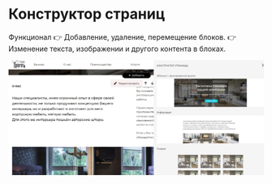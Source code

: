 # Конструктор страниц

Функционал 
:point_right: Добавление, удаление, перемещение блоков.
:point_right: Изменение текста, изображении и другого контента в блоках.


![Конструктор страниц](preview.jpg?raw=true "Title")
